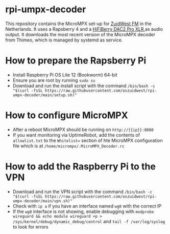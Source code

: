 # rpi-umpx-decoder
This repository contains the MicroMPX set-up for [ZuidWest FM](https://www.zuidwestfm.nl/) in the Netherlands. It uses a Rapsberry 4 and a [HiFiBerry DAC2 Pro XLR
](https://www.hifiberry.com/shop/boards/hifiberry-dac2-pro-xlr/) as audio output. It downloads the most recent version of the MicroMPX decoder from Thimeo, which is managed by systemd as service.

# How to prepare the Rapsberry Pi
- Install Raspberry Pi OS Lite 12 (Bookworm) 64-bit
- Ensure you are root by running `sudo su`
- Download and run the install script with the command `/bin/bash -c "$(curl -fsSL https://raw.githubusercontent.com/oszuidwest/rpi-umpx-decoder/main/setup.sh)"`

# How to configure MicroMPX
- After a reboot MicroMPX should be running on `http://{{ip}}:8080`
- If you want monitoring via UptimeRobot, add the contents of `allowlist.txt` to the `Whitelist=` section of hte MicroMPX configuration file which is at `/home/micrompx/.MicroMPX_Decoder.rc`

# How to add the Raspberry Pi to the VPN
- Download and run the VPN script with the command `/bin/bash -c "$(curl -fsSL https://raw.githubusercontent.com/oszuidwest/rpi-umpx-decoder/main/vpn.sh)"`
- Check with `ip a` if you have an interface named `wg0` with the correct IP
- If the `wg0` interface is not showing, enable debugging with `modprobe wireguard && echo module wireguard +p > /sys/kernel/debug/dynamic_debug/control` and `tail -f /var/log/syslog` to look for errors
